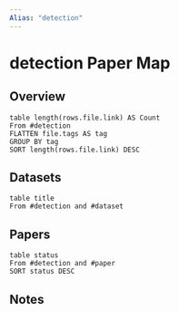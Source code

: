 ```yaml
---
Alias: "detection"
---
```

# detection Paper Map

## Overview

```dataview
table length(rows.file.link) AS Count
From #detection
FLATTEN file.tags AS tag
GROUP BY tag
SORT length(rows.file.link) DESC
```

## Datasets

```dataview
table title
From #detection and #dataset
```

## Papers

```dataview
table status
From #detection and #paper
SORT status DESC
```

## Notes
